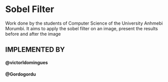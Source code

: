 # Sobel Filter

Work done by the students of Computer Science of the University Anhmebi Morumbi.
It aims to apply the sobel filter on an image, present the results before and after the image

## IMPLEMENTED BY
#### @victorldomingues
#### @Gordogordu
